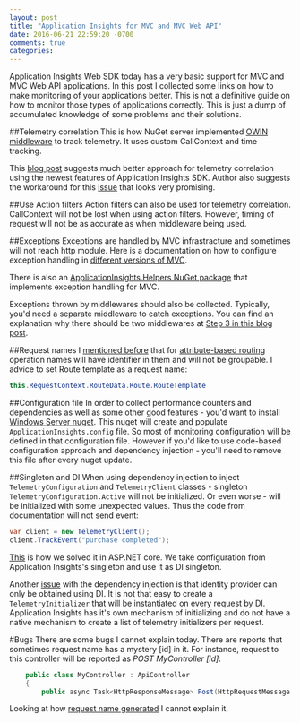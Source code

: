 ```yaml
---
layout: post
title: "Application Insights for MVC and MVC Web API"
date: 2016-06-21 22:59:20 -0700
comments: true
categories: 
---
```

Application Insights Web SDK today has a very basic support for MVC and MVC Web API applications. In this post I collected some links on how to make monitoring of your applications better. This is not a definitive guide on how to monitor those types of applications correctly. This is just a dump of accumulated knowledge of some problems and their solutions.

##Telemetry correlation
This is how NuGet server implemented [OWIN middleware](https://github.com/NuGet/NuGet.Services.Metadata/pull/68/files) to track telemetry. It uses custom CallContext and time tracking. 

This [blog post](http://blog.marcinbudny.com/2016/04/application-insights-for-owin-based.html) suggests much better approach for telemetry correlation using the newest features of Application Insights SDK. Author also suggests the workaround for this [issue](https://katanaproject.codeplex.com/workitem/440?FocusElement=CommentTextBox) that looks very promising.  

##Use Action filters
Action filters can also be used for telemetry correlation. CallContext will not be lost when using action filters. However, timing of request will not be as accurate as when middleware being used.

##Exceptions
Exceptions are handled by MVC infrastracture and sometimes will not reach http module. Here is a documentation on how to configure exception handling in [different versions of MVC](https://azure.microsoft.com/en-us/documentation/articles/app-insights-asp-net-exceptions/#web-api-1x).

There is also an [ApplicationInsights.Helpers NuGet package](https://github.com/advancedrei/ApplicationInsights.Helpers/) that implements exception handling for MVC.

Exceptions thrown by middlewares should also be collected. Typically, you'd need a separate middleware to catch exceptions. You can find an explanation why there should be two middlewares at [Step 3 in this blog post](https://blogs.msdn.microsoft.com/webdev/2015/05/19/application-insights-for-asp-net-5-youre-in-control/). 

##Request names
I [mentioned before](http://apmtips.com/blog/2015/02/23/request-name-and-url/) that for [attribute-based routing](https://blogs.msdn.microsoft.com/webdev/2013/10/17/attribute-routing-in-asp-net-mvc-5/) operation names will have identifier in them and will not be groupable. I advice to set Route template as a request name:   

``` csharp
this.RequestContext.RouteData.Route.RouteTemplate
```

##Configuration file
In order to collect performance counters and dependencies as well as some other good features - you'd want to install [Windows Server nuget](https://www.nuget.org/packages/Microsoft.ApplicationInsights.WindowsServer/). This nuget will create and populate `ApplicationInsights.config` file. So most of monitoring configuration will be defined in that configuration file. However  if you'd like to use code-based configuration approach and dependency injection - you'll need to remove this file after every nuget update.


##Singleton and DI
When using dependency injection to inject `TelemetryConfiguration` and `TelemetryClient` classes - singleton `TelemetryConfiguration.Active` will not be initialized. Or even worse - will be initialized with some unexpected values. Thus the code from documentation will not send event:

``` csharp
var client = new TelemetryClient();
client.TrackEvent("purchase completed");
```

[This](https://github.com/Microsoft/ApplicationInsights-aspnetcore/blob/master/src/Microsoft.ApplicationInsights.AspNetCore/Extensions/ApplicationInsightsExtensions.cs#L72) is how we solved it in ASP.NET core. We take configuration from Application Insights's singleton and use it as DI singleton. 

Another [issue](http://apmtips.com/blog/2015/06/09/do-not-use-context-initializers/#comment-2740137715) with the dependency injection is that identity provider can only be obtained using DI. It is not that easy to create a `TelemetryInitializer` that will be instantiated on every request by DI. Application Insights has it's own mechanism of initializing and do not have a native mechanism to create a list of telemetry initializers per request.

#Bugs
There are some bugs I cannot explain today. There are reports that sometimes request name has a mystery \[id\] in it. For instance, request to this controller will be reported as *POST MyController \[id\]*: 

``` csharp
    public class MyController : ApiController
    {
        public async Task<HttpResponseMessage> Post(HttpRequestMessage request)
```

Looking at how [request name generated](https://github.com/Microsoft/ApplicationInsights-dotnet-server/blob/master/Src/Web/Web.Shared.Net/Implementation/RequestTrackingExtensions.cs#L75) I cannot explain it.
